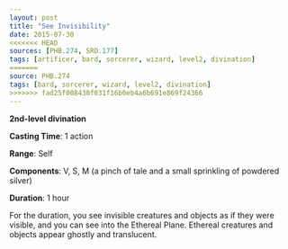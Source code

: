```yaml
---
layout: post
title: "See Invisibility"
date: 2015-07-30
<<<<<<< HEAD
sources: [PHB.274, SRD.177]
tags: [artificer, bard, sorcerer, wizard, level2, divination]
=======
source: PHB.274
tags: [bard, sorcerer, wizard, level2, divination]
>>>>>>> fad25f008430f031f16b0eb4a6b691e869f24366
---
```


**2nd-level divination**

**Casting Time**: 1 action

**Range**: Self

**Components**: V, S, M (a pinch of tale and a small sprinkling of powdered silver)

**Duration**: 1 hour

For the duration, you see invisible creatures and objects as if they were visible, and you can see into the Ethereal Plane. Ethereal creatures and objects appear ghostly and translucent.
